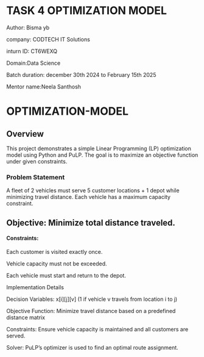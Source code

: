 # TASK 4 OPTIMIZATION MODEL

Author: Bisma yb

company: CODTECH IT Solutions

inturn ID: CT6WEXQ

Domain:Data Science

Batch duration: december 30th 2024 to February 15th 2025

Mentor name:Neela Santhosh

# OPTIMIZATION-MODEL

## Overview

This project demonstrates a simple Linear Programming (LP) optimization model using Python and PuLP. The goal is to maximize an objective function under given constraints.

### Problem Statement

A fleet of 2 vehicles must serve 5 customer locations + 1 depot while minimizing travel distance. Each vehicle has a maximum capacity constraint.

## Objective: Minimize total distance traveled.

#### Constraints:

Each customer is visited exactly once.

Vehicle capacity must not be exceeded.

Each vehicle must start and return to the depot.

Implementation Details

Decision Variables: x[i][j][v] (1 if vehicle v travels from location i to j)

Objective Function: Minimize travel distance based on a predefined distance matrix

Constraints: Ensure vehicle capacity is maintained and all customers are served.

Solver: PuLP’s optimizer is used to find an optimal route assignment.

